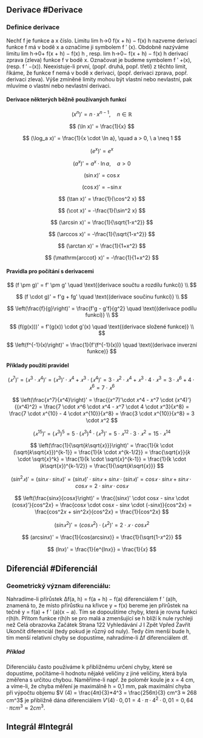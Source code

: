 ## Derivace #Derivace
### Definice derivace
Nechť f je funkce a x číslo. Limitu lim h→0 f(x + h) − f(x) h nazveme derivací funkce f má v bodě x a označíme ji symbolem f ′ (x). Obdobně nazýváme limitu lim h→0+ f(x + h) − f(x) h ,  resp. lim h→0− f(x + h) − f(x) h  derivací zprava (zleva) funkce f v bodě x. Označovat je budeme symbolem f ′ +(x), (resp. f ′ −(x)). Neexistuje-li první, (popř. druhá, popř. třetí) z těchto limit, říkáme, že funkce f nemá v bodě x derivaci, (popř. derivaci zprava, popř. derivaci zleva). Výše zmíněné limity mohou být vlastní nebo nevlastní, pak mluvíme o vlastní nebo nevlastní derivaci.

#### Derivace některých běžně používaných funkcí

$$
(x^n)' = n \cdot x^{n-1}, \quad n \in \mathbb{R}
$$

$$
(\ln x)' = \frac{1}{x}
$$

$$
(\log_a x)' = \frac{1}{x \cdot \ln a}, \quad a > 0, \ a \neq 1
$$

$$
(e^x)' = e^x
$$

$$
(a^x)' = a^x \cdot \ln a, \quad a > 0
$$

$$
(\sin x)' = \cos x
$$

$$
(\cos x)' = -\sin x
$$

$$
(\tan x)' = \frac{1}{\cos^2 x}
$$

$$
(\cot x)' = -\frac{1}{\sin^2 x}
$$

$$
(\arcsin x)' = \frac{1}{\sqrt{1-x^2}}
$$

$$
(\arccos x)' = -\frac{1}{\sqrt{1-x^2}}
$$

$$
(\arctan x)' = \frac{1}{1+x^2}
$$

$$
(\mathrm{arccot} x)' = -\frac{1}{1+x^2}
$$
#### Pravidla pro počítání s derivacemi

$$
(f \pm g)' = f' \pm g' \quad \text{(derivace součtu a rozdílu funkcí)} \\
$$

$$
(f \cdot g)' = f'g + fg' \quad \text{(derivace součinu funkcí)} \\
$$

$$
\left(\frac{f}{g}\right)' = \frac{f'g - g'f}{g^2} \quad \text{(derivace podílu funkcí)} \\
$$

$$
(f(g(x)))' = f'(g(x)) \cdot g'(x) \quad \text{(derivace složené funkce)} \\
$$

$$
\left(f^{-1}(x)\right)' = \frac{1}{f'(f^{-1}(x))} \quad \text{(derivace inverzní funkce)}
$$

#### Příklady použití pravidel

$$
(𝑥^7)' = (𝑥^3 \cdot 𝑥^4)' = (𝑥^3)' \cdot 𝑥^4 + 𝑥^3 \cdot (𝑥^4)' = 3 \cdot 𝑥^2 \cdot 𝑥^4 + 𝑥^3 \cdot 4 \cdot 𝑥^3 = 3 \cdot 𝑥^6 + 4 \cdot 𝑥^6 = 7 \cdot 𝑥^6
$$

$$
\left(\frac{𝑥^7}{𝑥^4}\right)' = \frac{(𝑥^7)'\cdot 𝑥^4 - 𝑥^7 \cdot (𝑥^4)'}{(𝑥^4)^2} = \frac{7 \cdot 𝑥^6 \cdot 𝑥^4 - 𝑥^7 \cdot 4 \cdot 𝑥^3}{𝑥^8} = \frac{7 \cdot 𝑥^{10} - 4 \cdot 𝑥^{10}}{𝑥^8} = \frac{3 \cdot 𝑥^{10}}{𝑥^8} = 3 \cdot 𝑥^2
$$

$$
(𝑥^{15})' = (𝑥^3)^5 = 5 \cdot (𝑥^3)^4 \cdot (𝑥^3)' = 5 \cdot 𝑥^{12} \cdot 3 \cdot 𝑥^2 = 15 \cdot 𝑥^{14}
$$

$$
\left(\frac{1}{\sqrt{𝑘\sqrt{𝑥}}}\right)' = \frac{1}{𝑘 \cdot (\sqrt{𝑘\sqrt{𝑥}})^{k-1}} = \frac{1}{𝑘 \cdot 𝑥^{k-1/2}} = \frac{\sqrt{𝑥}}{𝑘 \cdot \sqrt{𝑥}^k} = \frac{1}{k \cdot \sqrt{𝑥}^{k-1}} = \frac{1}{k \cdot (𝑘\sqrt{𝑥})^{k-1/2}} = \frac{1}{\sqrt{𝑘\sqrt{𝑥}}}
$$

$$
(sin^2⁡𝑥)' = (sin⁡𝑥 \cdot sin⁡𝑥)' = (sin⁡𝑥)' \cdot sin⁡𝑥 + sin⁡𝑥 \cdot (sin⁡𝑥)' = cos⁡𝑥 \cdot sin⁡𝑥 + sin⁡𝑥 \cdot cos⁡𝑥 = 2 \cdot sin⁡𝑥 \cdot cos⁡𝑥
$$

$$
\left(\frac{sin⁡𝑥}{cos⁡𝑥}\right)' = \frac{(sin⁡𝑥)' \cdot cos⁡𝑥 - sin⁡𝑥 \cdot (cos⁡𝑥)'}{cos^2⁡𝑥} = \frac{cos⁡𝑥 \cdot cos⁡𝑥 - sin⁡𝑥 \cdot (-sin⁡𝑥)}{cos^2⁡𝑥} = \frac{cos^2⁡𝑥 + sin^2⁡𝑥}{cos^2⁡𝑥} = \frac{1}{cos^2⁡𝑥}
$$

$$
(sin⁡𝑥^2)' = (cos⁡𝑥^2) \cdot (𝑥^2)' = 2 \cdot 𝑥 \cdot cos⁡𝑥^2
$$

$$
(arcsin⁡𝑥)' = \frac{1}{cos⁡(arcsin⁡𝑥)} = \frac{1}{\sqrt{1-𝑥^2}}
$$

$$
(ln⁡𝑥)' = \frac{1}{e^{ln⁡𝑥}} = \frac{1}{𝑥}
$$

## Diferenciál #Diferenciál

### Geometrický význam diferenciálu: 
Nahradíme-li přírůstek ∆f(a, h) = f(a + h) − f(a) diferenciálem f ′ (a)h, znamená to, že místo přírůstku na křivce y = f(x) bereme jen přírůstek na tečně y = f(a) + f ′ (a)(x − a). Tím se dopouštíme chyby, která je rovna funkci r(h)h. Přitom funkce r(h)h se pro malá a zmenšující se h blíží k nule rychleji než Celá obrazovka Začátek Strana 122 Vyhledávání J I Zpět Vpřed Zavřít Ukončit diferenciál (tedy pokud je různý od nuly). Tedy čím menší bude h, tím menší relativní chyby se dopustíme, nahradíme-li ∆f diferenciálem df. 

##### Příklad
Diferenciálu často používáme k přibližnému určení chyby, které se dopustíme, počítáme-li hodnotu nějaké veličiny z jiné veličiny, která byla změřena s určitou chybou. Naměříme-li např. že poloměr koule je x = 4 cm, a víme-li, že chyba měření je maximálně h = 0,1 mm, pak maximální chyba při výpočtu objemu $V (4) = \frac{4π}{3}*4^3 = \frac{256π}{3} cm^3 ≈ 268 cm^3$ je přibližně dána diferenciálem $V ′ (4) · 0, 01 = 4 · π · 4^2 · 0, 01 = 0, 64 · πcm^3 ≈ 2cm^3 .$

## Integrál #Integrál
